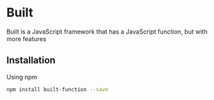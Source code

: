 # Built

Built is a JavaScript framework that has a JavaScript function, but with more features

## Installation

Using npm

```bash
npm install built-function --save
```
